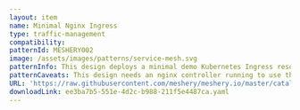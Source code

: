 ```yaml
---
layout: item
name: Minimal Nginx Ingress
type: traffic-management
compatibility: 
patternId: MESHERY002
image: /assets/images/patterns/service-mesh.svg
patternInfo: This design deploys a minimal demo Kubernetes Ingress resource for Nginx
patternCaveats: This design needs an nginx controller running to use the configuration.
URL: 'https://raw.githubusercontent.com/meshery/meshery.io/master/catalog/ee3ba7b5-551e-4d2c-b988-211f5e4487ca.yaml'
downloadLink: ee3ba7b5-551e-4d2c-b988-211f5e4487ca.yaml
---
```

